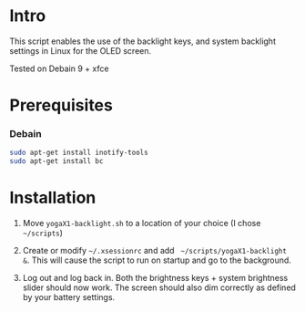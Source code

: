 # Intro

This script enables the use of the backlight keys, and system backlight settings in Linux for the OLED screen. 

Tested on Debain 9 + xfce

# Prerequisites

### Debain 

```bash
sudo apt-get install inotify-tools
sudo apt-get install bc
```

# Installation 

1. Move `yogaX1-backlight.sh` to a location of your choice (I chose `~/scripts`)

2. Create or modify `~/.xsessionrc` and add ` ~/scripts/yogaX1-backlight &`. This will cause the script to run on startup and go to the background. 

3. Log out and log back in. Both the brightness keys + system brightness slider should now work. The screen should also dim correctly as defined by your battery settings. 


